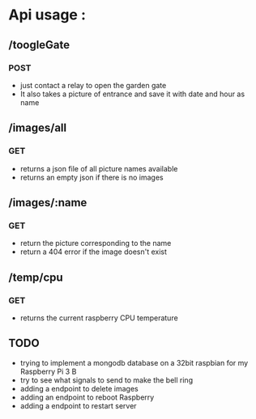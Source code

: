 # Api usage :

## /toogleGate
### POST
 - just contact a relay to open the garden gate
 - It also takes a picture of entrance and save it with date and hour as name



## /images/all
### GET
 - returns a json file of all picture names available
 - returns an empty json if there is no images



## /images/:name
### GET
 - return the picture corresponding to the name
 - return a 404 error if the image doesn't exist



## /temp/cpu
### GET
 - returns the current raspberry CPU temperature





## TODO
- trying to implement a mongodb database on a 32bit raspbian for my Raspberry Pi 3 B
- try to see what signals to send to make the bell ring
- adding a endpoint to delete images
- adding an endpoint to reboot Raspberry
- adding a endpoint to restart server
